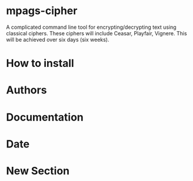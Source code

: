 # mpags-cipher
A complicated command line tool for encrypting/decrypting text using classical ciphers. These ciphers will include Ceasar, Playfair, Vignere. This will be achieved over six days (six weeks).

# How to install

# Authors

# Documentation

# Date

# New Section